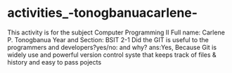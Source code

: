 # activities_-tonogbanuacarlene-
This activity is for the subject Computer Programming II
Full name: Carlene P. Tonogbanua
Year and Section: BSIT 2-1
Did the GIT is useful to the programmers and developers?yes/no: and why?
ans:Yes, Because Git is widely use and powerful version control syste that keeps track of files & history and easy to pass pojects